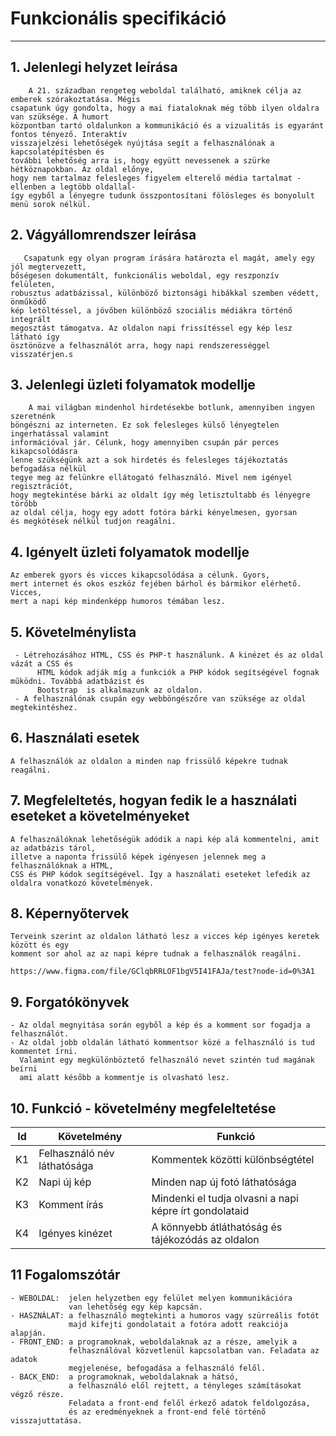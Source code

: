 # Funkcionális specifikáció
___
## 1. Jelenlegi helyzet leírása
        A 21. században rengeteg weboldal található, amiknek célja az emberek szórakoztatása. Mégis
    csapatunk úgy gondolta, hogy a mai fiataloknak még több ilyen oldalra van szüksége. A humort
    központban tartó oldalunkon a kommunikáció és a vizualitás is egyaránt fontos tényező. Interaktív
    visszajelzési lehetőségek nyújtása segít a felhasználónak a kapcsolatépítésben és 
    további lehetőség arra is, hogy együtt nevessenek a szürke hétköznapokban. Az oldal előnye,
    hogy nem tartalmaz felesleges figyelem elterelő média tartalmat -ellenben a legtöbb oldallal-
    így egyből a lényegre tudunk összpontosítani fölösleges és bonyolult menü sorok nélkül.

## 2. Vágyállomrendszer leírása
       Csapatunk egy olyan program írására határozta el magát, amely egy jól megtervezett,
    bőségesen dokumentált, funkcionális weboldal, egy reszponzív felületen,
    robusztus adatbázissal, különböző biztonsági hibákkal szemben védett, önműködő
    kép letöltéssel, a jövőben különböző szociális médiákra történő integrált
    megosztást támogatva. Az oldalon napi frissítéssel egy kép lesz látható így
    ösztönözve a felhasználót arra, hogy napi rendszerességgel visszatérjen.s

## 3. Jelenlegi üzleti folyamatok modellje
        A mai világban mindenhol hirdetésekbe botlunk, amennyiben ingyen szeretnénk
    böngészni az interneten. Ez sok felesleges külső lényegtelen ingerhatással valamint
    információval jár. Célunk, hogy amennyiben csupán pár perces kikapcsolódásra
    lenne szükségünk azt a sok hirdetés és felesleges tájékoztatás befogadása nélkül
    tegye meg az felünkre ellátogató felhasználó. Mivel nem igényel regisztrációt,
    hogy megtekintése bárki az oldalt így még letisztultabb és lényegre törőbb
    az oldal célja, hogy egy adott fotóra bárki kényelmesen, gyorsan
    és megkötések nélkül tudjon reagálni.

## 4. Igényelt üzleti folyamatok modellje
    Az emberek gyors és vicces kikapcsolódása a célunk. Gyors,
    mert internet és okos eszköz fejében bárhol és bármikor elérhető. Vicces,
    mert a napi kép mindenképp humoros témában lesz.
    
    

## 5. Követelménylista

     - Létrehozásához HTML, CSS és PHP-t használunk. A kinézet és az oldal vázát a CSS és
          HTML kódok adják míg a funkciók a PHP kódok segítségével fognak működni. Továbbá adatbázist és
          Bootstrap  is alkalmazunk az oldalon.
     - A felhasználónak csupán egy webböngészőre van szüksége az oldal megtekintéshez.

## 6. Használati esetek
    A felhasználók az oldalon a minden nap frissülő képekre tudnak reagálni.

## 7. Megfeleltetés, hogyan fedik le a használati eseteket a követelményeket
    A felhasználóknak lehetőségük adódik a napi kép alá kommentelni, amit az adatbázis tárol,
    illetve a naponta frissülő képek igényesen jelennek meg a felhasználóknak a HTML,
    CSS és PHP kódok segítségével. Így a használati eseteket lefedik az oldalra vonatkozó követelmények.

## 8. Képernyőtervek
    Terveink szerint az oldalon látható lesz a vicces kép igényes keretek között és egy
    komment sor ahol az az napi képre tudnak a felhasználók reagálni.

    https://www.figma.com/file/GClqbRRLOF1bgV5I41FAJa/test?node-id=0%3A1

## 9. Forgatókönyvek
    - Az oldal megnyitása során egyből a kép és a komment sor fogadja a felhasználót. 
    - Az oldal jobb oldalán látható kommentsor közé a felhasználó is tud kommentet írni.
      Valamint egy megkülönböztető felhasználó nevet szintén tud magának beírni
      ami alatt később a kommentje is olvasható lesz.

## 10. Funkció - követelmény megfeleltetése
  | Id | Követelmény | Funkció |
  | :---: | --- | --- |
  | K1 | Felhasználó név láthatósága | Kommentek közötti különbségtétel |
  | K2 | Napi új kép | Minden nap új fotó láthatósága |
  | K3 | Komment írás | Mindenki el tudja olvasni a napi képre írt gondolataid |
  | K4 | Igényes kinézet | A könnyebb átláthatóság és tájékozódás az oldalon |

## 11 Fogalomszótár
    - WEBOLDAL:  jelen helyzetben egy felület melyen kommunikációra
                 van lehetőség egy kép kapcsán.
    - HASZNÁLAT: a felhasználó megtekinti a humoros vagy szürreális fotót
                 majd kifejti gondolatait a fotóra adott reakciója alapján.
    - FRONT_END: a programoknak, weboldalaknak az a része, amelyik a
                 felhasználóval közvetlenül kapcsolatban van. Feladata az adatok
                 megjelenése, befogadása a felhasználó felől.
    - BACK_END:  a programoknak, weboldalaknak a hátsó,
                 a felhasználó elől rejtett, a tényleges számításokat végző része.
                 Feladata a front‑end felől érkező adatok feldolgozása,
                 és az eredményeknek a front‑end felé történő visszajuttatása.
